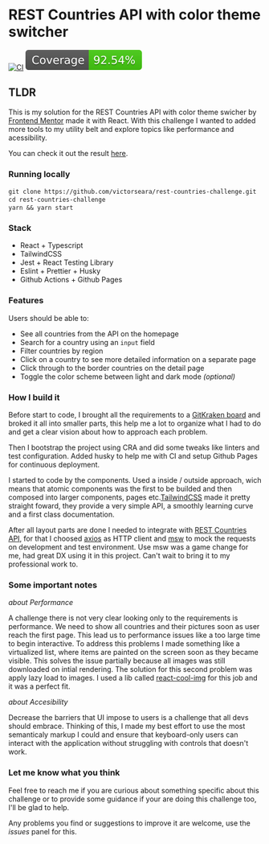# REST Countries API with color theme switcher

[![CI](https://github.com/victorseara/countries-rest-api-with-theme-switcher/actions/workflows/main.yml/badge.svg)](https://github.com/victorseara/countries-rest-api-with-theme-switcher/actions/workflows/main.yml) ![COVERAGE](./coverage/badge.svg)

## TLDR

This is my solution for the REST Countries API with color theme swicher by [Frontend Mentor](https://www.frontendmentor.io/challenges/rest-countries-api-with-color-theme-switcher-5cacc469fec04111f7b848ca) made it with React. With this challenge I wanted to added more tools to my utility belt and explore topics like performance and acessibility.

You can check it out the result [here](https://victorseara.github.io/rest-countries-challenge).

### Running locally

```
git clone https://github.com/victorseara/rest-countries-challenge.git
cd rest-countries-challenge
yarn && yarn start
```

### Stack

- React + Typescript
- TailwindCSS
- Jest + React Testing Library
- Eslint + Prettier + Husky
- Github Actions + Github Pages

### Features

Users should be able to:

- See all countries from the API on the homepage
- Search for a country using an `input` field
- Filter countries by region
- Click on a country to see more detailed information on a separate page
- Click through to the border countries on the detail page
- Toggle the color scheme between light and dark mode _(optional)_

### How I build it

Before start to code, I brought all the requirements to a [GitKraken board](https://app.gitkraken.com/glo/board/YIRovYynhAASUbb_) and broked it all into smaller parts, this help me a lot to organize what I had to do and get a clear vision about how to approach each problem.

Then I bootstrap the project using CRA and did some tweaks like linters and test configuration. Added husky to help me with CI and setup Github Pages for continuous deployment.

I started to code by the components. Used a inside / outside approach, wich means that atomic components was the first to be builded and then composed into larger components, pages etc.[TailwindCSS](https://github.com/tailwindlabs/tailwindcss) made it pretty straight foward, they provide a very simple API, a smoothly learning curve and a first class documentation.

After all layout parts are done I needed to integrate with [REST Countries API](https://restcountries.eu/), for that I choosed [axios](https://github.com/axios/axios) as HTTP client and [msw](https://github.com/mswjs/msw) to mock the requests on development and test environment. Use msw was a game change for me, had great DX using it in this project. Can't wait to bring it to my professional work to.

### Some important notes

_about Performance_

A challenge there is not very clear looking only to the requirements is performance. We need to show all countries and their pictures soon as user reach the first page. This lead us to performance issues like a too large time to begin interactive. To address this problems I made something like a virtualized list, where items are painted on the screen soon as they became visible. This solves the issue partially because all images was still downloaded on intial rendering. The solution for this second problem was apply lazy load to images. I used a lib called [react-cool-img](https://github.com/wellyshen/react-cool-img) for this job and it was a perfect fit.

_about Accesibility_

Decrease the barriers that UI impose to users is a challenge that all devs should embrace. Thinking of this, I made my best effort to use the most semanticaly markup I could and ensure that keyboard-only users can interact with the application without struggling with controls that doesn't work.

### Let me know what you think

Feel free to reach me if you are curious about something specific about this challenge or to provide some guidance if your are doing this challenge too, I'll be glad to help.

Any problems you find or suggestions to improve it are welcome, use the _issues_ panel for this.
